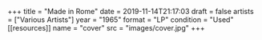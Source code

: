 +++
title = "Made in Rome"
date = 2019-11-14T21:17:03
draft = false
artists = ["Various Artists"]
year = "1965"
format = "LP"
condition = "Used"
[[resources]]
  name = "cover"
  src = "images/cover.jpg"
+++
